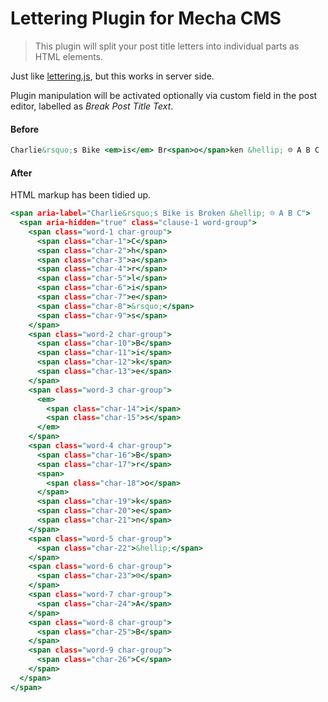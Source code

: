 Lettering Plugin for Mecha CMS
==============================

> This plugin will split your post title letters into individual parts as HTML elements.

Just like [lettering.js](http://github.com/davatron5000/Lettering.js "A JQuery Plugin for Radical Web Typography"), but this works in server side.

Plugin manipulation will be activated optionally via custom field in the post editor, labelled as _Break Post Title Text_.

#### Before

~~~ .html
Charlie&rsquo;s Bike <em>is</em> Br<span>o</span>ken &hellip; ☹ A B C
~~~

#### After

HTML markup has been tidied up.

~~~ .html
<span aria-label="Charlie&rsquo;s Bike is Broken &hellip; ☹ A B C">
  <span aria-hidden="true" class="clause-1 word-group">
    <span class="word-1 char-group">
      <span class="char-1">C</span>
      <span class="char-2">h</span>
      <span class="char-3">a</span>
      <span class="char-4">r</span>
      <span class="char-5">l</span>
      <span class="char-6">i</span>
      <span class="char-7">e</span>
      <span class="char-8">&rsquo;</span>
      <span class="char-9">s</span>
    </span> 
    <span class="word-2 char-group">
      <span class="char-10">B</span>
      <span class="char-11">i</span>
      <span class="char-12">k</span>
      <span class="char-13">e</span>
    </span> 
    <span class="word-3 char-group">
      <em>
        <span class="char-14">i</span>
        <span class="char-15">s</span>
      </em>
    </span> 
    <span class="word-4 char-group">
      <span class="char-16">B</span>
      <span class="char-17">r</span>
      <span>
        <span class="char-18">o</span>
      </span>
      <span class="char-19">k</span>
      <span class="char-20">e</span>
      <span class="char-21">n</span>
    </span> 
    <span class="word-5 char-group">
      <span class="char-22">&hellip;</span>
    </span> 
    <span class="word-6 char-group">
      <span class="char-23">☹</span>
    </span> 
    <span class="word-7 char-group">
      <span class="char-24">A</span>
    </span> 
    <span class="word-8 char-group">
      <span class="char-25">B</span>
    </span> 
    <span class="word-9 char-group">
      <span class="char-26">C</span>
    </span>
  </span>
</span>
~~~